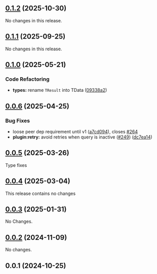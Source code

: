 ## [0.1.2](https://github.com/posva/pinia-colada/compare/@pinia/colada-plugin-retry@0.1.1...@pinia/colada-plugin-retry@0.1.2) (2025-10-30)

No changes in this release.

## [0.1.1](https://github.com/posva/pinia-colada/compare/@pinia/colada-plugin-retry@0.1.0...@pinia/colada-plugin-retry@0.1.1) (2025-09-25)

No changes in this release.

## [0.1.0](https://github.com/posva/pinia-colada/compare/@pinia/colada-plugin-retry@0.0.6...@pinia/colada-plugin-retry@0.1.0) (2025-05-21)

### Code Refactoring

- **types:** rename `TResult` into TData ([09338a2](https://github.com/posva/pinia-colada/commit/09338a26a3b2b09463e457a1711900abe6bcdeff))

## [0.0.6](https://github.com/posva/pinia-colada/compare/@pinia/colada-plugin-retry@0.0.5...@pinia/colada-plugin-retry@0.0.6) (2025-04-25)

### Bug Fixes

- loose peer dep requirement until v1 ([a7cd094](https://github.com/posva/pinia-colada/commit/a7cd09461b45f8b2c3255016c3a9e4d6abb0242d)), closes [#264](https://github.com/posva/pinia-colada/issues/264)
- **plugin:retry:** avoid retries when query is inactive ([#249](https://github.com/posva/pinia-colada/issues/249)) ([dc7ea14](https://github.com/posva/pinia-colada/commit/dc7ea1472d0633cb94c22b56b82a718017aa13b5))

## [0.0.5](https://github.com/posva/pinia-colada/compare/@pinia/colada-plugin-retry@0.0.4...@pinia/colada-plugin-retry@0.0.5) (2025-03-26)

Type fixes

## [0.0.4](https://github.com/posva/pinia-colada/compare/@pinia/colada-plugin-retry@0.0.3...@pinia/colada-plugin-retry@0.0.4) (2025-03-04)

This release contains no changes

## [0.0.3](https://github.com/posva/pinia-colada/compare/@pinia/colada-plugin-retry@0.0.2...@pinia/colada-plugin-retry@0.0.3) (2025-01-31)

No Changes.

## [0.0.2](https://github.com/posva/pinia-colada/compare/@pinia/colada-plugin-retry@0.0.1...@pinia/colada-plugin-retry@0.0.2) (2024-11-09)

No changes.

## 0.0.1 (2024-10-25)
